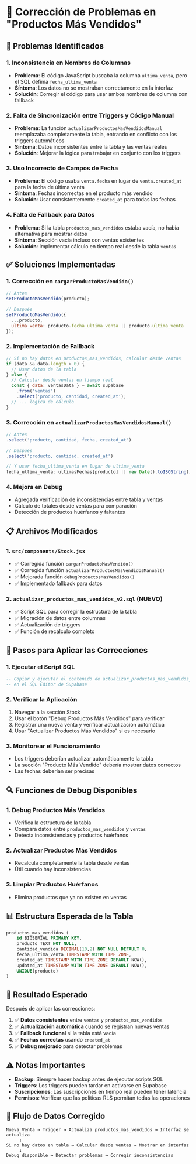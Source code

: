 # 🔧 Corrección de Problemas en "Productos Más Vendidos"

## 🚨 Problemas Identificados

### 1. **Inconsistencia en Nombres de Columnas**
- **Problema**: El código JavaScript buscaba la columna `ultima_venta`, pero el SQL definía `fecha_ultima_venta`
- **Síntoma**: Los datos no se mostraban correctamente en la interfaz
- **Solución**: Corregir el código para usar ambos nombres de columna con fallback

### 2. **Falta de Sincronización entre Triggers y Código Manual**
- **Problema**: La función `actualizarProductosMasVendidosManual` reemplazaba completamente la tabla, entrando en conflicto con los triggers automáticos
- **Síntoma**: Datos inconsistentes entre la tabla y las ventas reales
- **Solución**: Mejorar la lógica para trabajar en conjunto con los triggers

### 3. **Uso Incorrecto de Campos de Fecha**
- **Problema**: El código usaba `venta.fecha` en lugar de `venta.created_at` para la fecha de última venta
- **Síntoma**: Fechas incorrectas en el producto más vendido
- **Solución**: Usar consistentemente `created_at` para todas las fechas

### 4. **Falta de Fallback para Datos**
- **Problema**: Si la tabla `productos_mas_vendidos` estaba vacía, no había alternativa para mostrar datos
- **Síntoma**: Sección vacía incluso con ventas existentes
- **Solución**: Implementar cálculo en tiempo real desde la tabla `ventas`

## ✅ Soluciones Implementadas

### 1. **Corrección en `cargarProductoMasVendido()`**
```javascript
// Antes
setProductoMasVendido(producto);

// Después
setProductoMasVendido({
  ...producto,
  ultima_venta: producto.fecha_ultima_venta || producto.ultima_venta
});
```

### 2. **Implementación de Fallback**
```javascript
// Si no hay datos en productos_mas_vendidos, calcular desde ventas
if (data && data.length > 0) {
  // Usar datos de la tabla
} else {
  // Calcular desde ventas en tiempo real
  const { data: ventasData } = await supabase
    .from('ventas')
    .select('producto, cantidad, created_at');
  // ... lógica de cálculo
}
```

### 3. **Corrección en `actualizarProductosMasVendidosManual()`**
```javascript
// Antes
.select('producto, cantidad, fecha, created_at')

// Después
.select('producto, cantidad, created_at')

// Y usar fecha_ultima_venta en lugar de ultima_venta
fecha_ultima_venta: ultimasFechas[producto] || new Date().toISOString()
```

### 4. **Mejora en Debug**
- Agregada verificación de inconsistencias entre tabla y ventas
- Cálculo de totales desde ventas para comparación
- Detección de productos huérfanos y faltantes

## 📋 Archivos Modificados

### 1. **`src/components/Stock.jsx`**
- ✅ Corregida función `cargarProductoMasVendido()`
- ✅ Corregida función `actualizarProductosMasVendidosManual()`
- ✅ Mejorada función `debugProductosMasVendidos()`
- ✅ Implementado fallback para datos

### 2. **`actualizar_productos_mas_vendidos_v2.sql`** (NUEVO)
- ✅ Script SQL para corregir la estructura de la tabla
- ✅ Migración de datos entre columnas
- ✅ Actualización de triggers
- ✅ Función de recálculo completo

## 🚀 Pasos para Aplicar las Correcciones

### 1. **Ejecutar el Script SQL**
```sql
-- Copiar y ejecutar el contenido de actualizar_productos_mas_vendidos_v2.sql
-- en el SQL Editor de Supabase
```

### 2. **Verificar la Aplicación**
1. Navegar a la sección Stock
2. Usar el botón "Debug Productos Más Vendidos" para verificar
3. Registrar una nueva venta y verificar actualización automática
4. Usar "Actualizar Productos Más Vendidos" si es necesario

### 3. **Monitorear el Funcionamiento**
- Los triggers deberían actualizar automáticamente la tabla
- La sección "Producto Más Vendido" debería mostrar datos correctos
- Las fechas deberían ser precisas

## 🔍 Funciones de Debug Disponibles

### 1. **Debug Productos Más Vendidos**
- Verifica la estructura de la tabla
- Compara datos entre `productos_mas_vendidos` y `ventas`
- Detecta inconsistencias y productos huérfanos

### 2. **Actualizar Productos Más Vendidos**
- Recalcula completamente la tabla desde ventas
- Útil cuando hay inconsistencias

### 3. **Limpiar Productos Huérfanos**
- Elimina productos que ya no existen en ventas

## 📊 Estructura Esperada de la Tabla

```sql
productos_mas_vendidos (
    id BIGSERIAL PRIMARY KEY,
    producto TEXT NOT NULL,
    cantidad_vendida DECIMAL(10,2) NOT NULL DEFAULT 0,
    fecha_ultima_venta TIMESTAMP WITH TIME ZONE,
    created_at TIMESTAMP WITH TIME ZONE DEFAULT NOW(),
    updated_at TIMESTAMP WITH TIME ZONE DEFAULT NOW(),
    UNIQUE(producto)
)
```

## 🎯 Resultado Esperado

Después de aplicar las correcciones:

1. ✅ **Datos consistentes** entre `ventas` y `productos_mas_vendidos`
2. ✅ **Actualización automática** cuando se registran nuevas ventas
3. ✅ **Fallback funcional** si la tabla está vacía
4. ✅ **Fechas correctas** usando `created_at`
5. ✅ **Debug mejorado** para detectar problemas

## ⚠️ Notas Importantes

- **Backup**: Siempre hacer backup antes de ejecutar scripts SQL
- **Triggers**: Los triggers pueden tardar en activarse en Supabase
- **Suscripciones**: Las suscripciones en tiempo real pueden tener latencia
- **Permisos**: Verificar que las políticas RLS permitan todas las operaciones

## 🔄 Flujo de Datos Corregido

```
Nueva Venta → Trigger → Actualiza productos_mas_vendidos → Interfaz se actualiza
     ↓
Si no hay datos en tabla → Calcular desde ventas → Mostrar en interfaz
     ↓
Debug disponible → Detectar problemas → Corregir inconsistencias
``` 